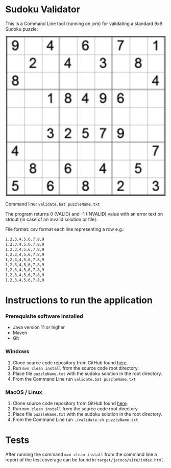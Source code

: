 # Sudoku Validator
This is a Command Line tool (running on jvm) for validating a standard 9x9 Sudoku puzzle:

![](src/main/assets/sudoku.png)

Command line: `validate.bat puzzleName.txt`

The program returns 0 (VALID) and -1 (INVALID) value with an error text on stdout (in case of an invalid solution or file).

File format: csv format each line representing a row e.g.:

    1,2,3,4,5,6,7,8,9
    1,2,3,4,5,6,7,8,9
    1,2,3,4,5,6,7,8,9
    1,2,3,4,5,6,7,8,9
    1,2,3,4,5,6,7,8,9
    1,2,3,4,5,6,7,8,9
    1,2,3,4,5,6,7,8,9
    1,2,3,4,5,6,7,8,9
    1,2,3,4,5,6,7,8,9

# Instructions to run the application

### Prerequisite software installed 

- Java version 11 or higher
- Maven
- Git

### Windows

1. Clone source code repository from GitHub found [here](https://github.com/saimirgasa/sudoku-validator).
2. Run `mvn clean install` from the source code root directory.
3. Place file `puzzleName.txt` with the sudoku solution in the root directory.
4. From the Command Line run `validate.bat puzzleName.txt`

### MacOS / Linux

1. Clone source code repository from GitHub found [here](https://github.com/saimirgasa/sudoku-validator).
2. Run `mvn clean install` from the source code root directory.
3. Place file `puzzleName.txt` with the sudoku solution in the root directory.
4. From the Command Line run `./validate.sh puzzleName.txt`

# Tests

After running the command `mvn clean install` from the command line a report of the test coverage can be found in `target/jacoco/site/index.html`.
